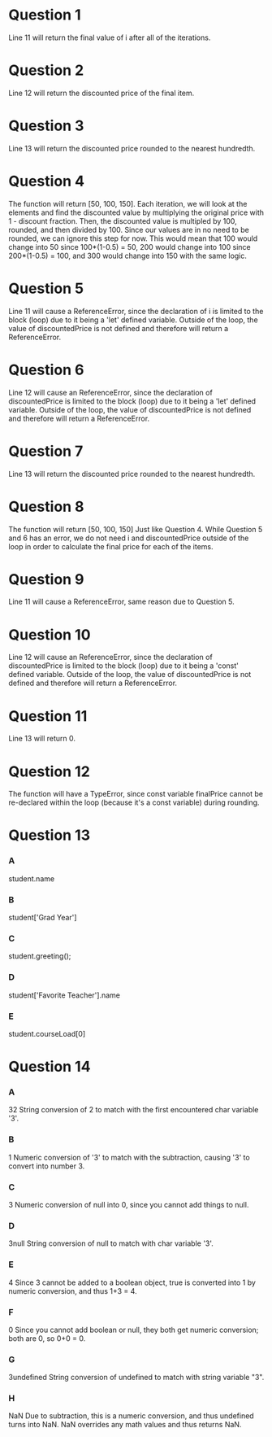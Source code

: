 # Question 1
Line 11 will return the final value of i after all of the iterations.

# Question 2
Line 12 will return the discounted price of the final item.

# Question 3
Line 13 will return the discounted price rounded to the nearest hundredth.

# Question 4
The function will return [50, 100, 150]. Each iteration, we will look at the elements and find the discounted value by multiplying the original price with 1 - discount fraction. Then, the discounted value is multipled by 100, rounded, and then divided by 100. Since our values are in no need to be rounded, we can ignore this step for now. This would mean that 100 would change into 50 since 100*(1-0.5) = 50, 200 would change into 100 since 200*(1-0.5) = 100, and 300 would change into 150 with the same logic.

# Question 5
Line 11 will cause a ReferenceError, since the declaration of i is limited to the block (loop) due to it being a 'let' defined variable. Outside of the loop, the value of discountedPrice is not defined and therefore will return a ReferenceError.

# Question 6
Line 12 will cause an ReferenceError, since the declaration of discountedPrice is limited to the block (loop) due to it being a 'let' defined variable. Outside of the loop, the value of discountedPrice is not defined and therefore will return a ReferenceError.

# Question 7
Line 13 will return the discounted price rounded to the nearest hundredth.

# Question 8
The function will return [50, 100, 150] Just like Question 4. While Question 5 and 6 has an error, we do not need i and discountedPrice outside of the loop in order to calculate the final price for each of the items.

# Question 9
Line 11 will cause a ReferenceError, same reason due to Question 5.

# Question 10
Line 12 will cause an ReferenceError, since the declaration of discountedPrice is limited to the block (loop) due to it being a 'const' defined variable. Outside of the loop, the value of discountedPrice is not defined and therefore will return a ReferenceError.

# Question 11
Line 13 will return 0.

# Question 12
The function will have a TypeError, since const variable finalPrice cannot be re-declared within the loop (because it's a const variable) during rounding.

# Question 13

### A
student.name

### B
student['Grad Year']

### C
student.greeting();

### D
student['Favorite Teacher'].name

### E
student.courseLoad[0]

# Question 14

### A
32
String conversion of 2 to match with the first encountered char variable '3'.
### B
1
Numeric conversion of '3' to match with the subtraction, causing '3' to convert into number 3.

### C
3
Numeric conversion of null into 0, since you cannot add things to null.
### D
3null
String conversion of null to match with char variable '3'.

### E
4
Since 3 cannot be added to a boolean object, true is converted into 1 by numeric conversion, and thus 1+3 = 4.

### F
0
Since you cannot add boolean or null, they both get numeric conversion; both are 0, so 0+0 = 0.

### G
3undefined
String conversion of undefined to match with string variable "3".

### H
NaN
Due to subtraction, this is a numeric conversion, and thus undefined turns into NaN. NaN overrides any math values and thus returns NaN.